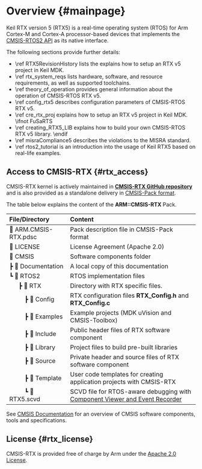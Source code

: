 ﻿# Overview {#mainpage}

Keil RTX version 5 (RTX5) is a real-time operating system (RTOS) for Arm Cortex-M and Cortex-A processor-based devices that implements the [CMSIS-RTOS2 API](https://arm-software.github.io/CMSIS_6/latest/RTOS2/html/index.html) as its native interface.

The following sections provide further details:
 - \ref RTX5RevisionHistory lists the  explains how to setup an RTX v5 project in Keil MDK.
 - \ref rtx_system_reqs lists hardware, software, and resource requirements, as well as supported toolchains.
 - \ref theory_of_operation provides general information about the operation of CMSIS-RTOS RTX v5.
 - \ref config_rtx5 describes configuration parameters of CMSIS-RTOS RTX v5.
 - \ref cre_rtx_proj explains how to setup an RTX v5 project in Keil MDK.
\ifnot FuSaRTS
 - \ref creating_RTX5_LIB explains how to build your own CMSIS-RTOS RTX v5 library.
\endif
 - \ref misraCompliance5 describes the violations to the MISRA standard.
 - \ref rtos2_tutorial is an introduction into the usage of Keil RTX5 based on real-life examples.

## Access to CMSIS-RTX {#rtx_access}

CMSIS-RTX kernel is actively maintained in [**CMSIS-RTX GitHub repository**](https://github.com/ARM-software/CMSIS-RTX) and is also provided as a standalone delivery in [CMSIS-Pack format](https://open-cmsis-pack.github.io/Open-CMSIS-Pack-Spec/main/html/index.html).

The table below explains the content of the **ARM::CMSIS-RTX** Pack. 

File/Directory                        | Content 
:-------------------------------------|:---------------------------------------------------------
📄 ARM.CMSIS-RTX.pdsc                 | Pack description file in CMSIS-Pack format
📄 LICENSE                            | License Agreement (Apache 2.0)
📂 CMSIS                              | Software components folder
 ┣ 📂 Documentation                   | A local copy of this documentation
 ┗ 📂 RTOS2                           | RTOS implementation files
&emsp;&nbsp; ┣ 📂 RTX                 | Directory with RTX specific files.
&emsp;&emsp;&nbsp; ┣ 📂 Config        | RTX configuration files **RTX_Config.h** and **RTX_Config.c**
&emsp;&emsp;&nbsp; ┣ 📂 Examples      | Example projects (MDK uVision and CMSIS-Toolbox)
&emsp;&emsp;&nbsp; ┣ 📂 Include       | Public header files of RTX software component
&emsp;&emsp;&nbsp; ┣ 📂 Library       | Project files to build pre-built libraries
&emsp;&emsp;&nbsp; ┣ 📂 Source        | Private header and source files of RTX software component
&emsp;&emsp;&nbsp; ┣ 📂 Template      | User code templates for creating application projects with CMSIS-RTX
&emsp;&emsp;&nbsp; ┗ 📄 RTX5.scvd     | SCVD file for RTOS-aware debugging with [Component Viewer and Event Recorder](https://arm-software.github.io/CMSIS-View/latest/index.html)

See [CMSIS Documentation](https://arm-software.github.io/CMSIS_6/) for an overview of CMSIS software components, tools and specifications.

## License {#rtx_license}

CMSIS-RTX is provided free of charge by Arm under the [Apache 2.0 License](https://raw.githubusercontent.com/ARM-software/CMSIS-RTX/main/LICENSE).
